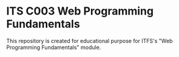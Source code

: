 # ITS C003 Web Programming Fundamentals
This repository is created for educational purpose for ITFS's "Web Programming Fundamentals" module.
